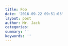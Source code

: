 ```yaml
---
title: Foo
date: '2016-09-22 09:51:03'
layout: post
author: Mr. Jack
categories: 
summary: ''
keywords: ''
---
```

